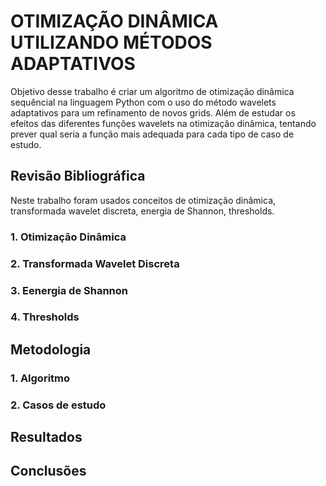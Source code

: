 # OTIMIZAÇÃO DINÂMICA UTILIZANDO MÉTODOS ADAPTATIVOS

Objetivo desse trabalho é criar um algoritmo de otimização dinâmica sequêncial na linguagem Python com o uso do método wavelets adaptativos para um refinamento de novos grids. Além de estudar os efeitos das diferentes funções wavelets na otimização dinâmica, tentando prever qual seria a função mais adequada para cada tipo de caso de estudo.

## Revisão Bibliográfica

Neste trabalho foram usados conceitos de otimização dinâmica, transformada wavelet discreta, energia de Shannon, thresholds.

### 1. Otimização Dinâmica

### 2. Transformada Wavelet Discreta



### 3. Eenergia de Shannon 

### 4. Thresholds

## Metodologia

### 1. Algoritmo

### 2. Casos de estudo

## Resultados

## Conclusões
